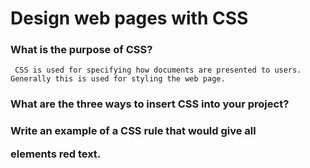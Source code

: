 # Design web pages with CSS

### What is the purpose of CSS?

` CSS is used for specifying how documents are presented to users. Generally this is used for styling the web page.`

### What are the three ways to insert CSS into your project?


### Write an example of a CSS rule that would give all <p> elements red text.
